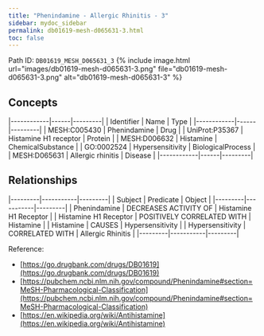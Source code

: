 ```yaml
---
title: "Phenindamine - Allergic Rhinitis - 3"
sidebar: mydoc_sidebar
permalink: db01619-mesh-d065631-3.html
toc: false 
---
```



Path ID: `DB01619_MESH_D065631_3`
{% include image.html url="images/db01619-mesh-d065631-3.png" file="db01619-mesh-d065631-3.png" alt="db01619-mesh-d065631-3" %}

## Concepts

|------------|------|---------|
| Identifier | Name | Type    |
|------------|------|---------|
| MESH:C005430 | Phenindamine | Drug |
| UniProt:P35367 | Histamine H1 receptor | Protein |
| MESH:D006632 | Histamine | ChemicalSubstance |
| GO:0002524 | Hypersensitivity | BiologicalProcess |
| MESH:D065631 | Allergic rhinitis | Disease |
|------------|------|---------|

## Relationships

|---------|-----------|---------|
| Subject | Predicate | Object  |
|---------|-----------|---------|
| Phenindamine | DECREASES ACTIVITY OF | Histamine H1 Receptor |
| Histamine H1 Receptor | POSITIVELY CORRELATED WITH | Histamine |
| Histamine | CAUSES | Hypersensitivity |
| Hypersensitivity | CORRELATED WITH | Allergic Rhinitis |
|---------|-----------|---------|

Reference: 
  - [https://go.drugbank.com/drugs/DB01619](https://go.drugbank.com/drugs/DB01619)
  - [https://pubchem.ncbi.nlm.nih.gov/compound/Phenindamine#section=MeSH-Pharmacological-Classification](https://pubchem.ncbi.nlm.nih.gov/compound/Phenindamine#section=MeSH-Pharmacological-Classification)
  - [https://en.wikipedia.org/wiki/Antihistamine](https://en.wikipedia.org/wiki/Antihistamine)
